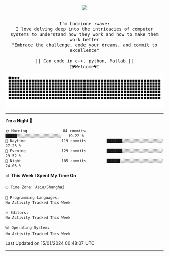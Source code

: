 <p align="center"><img src="https://i.imgur.com/A6bWGFl.gif"/></p>

<p align="center">
  <br />
  <samp>
    I'm Loomione :wave:
    <br />
    I love delving deep into the intricacies of computer systems to understand how they work and how to make them work better
    <br />
    "Embrace the challenge, code your dreams, and commit to excellence"
    <br>
                  <br> || Can code in c++, python, Matlab || <br>
                             🌼♥️Welcome♥️🥰
  </samp>
</p> 
<div align="center">
<picture>
  <source media="(prefers-color-scheme: dark)" srcset="https://raw.githubusercontent.com/Loomione/Loomione/output/github-contribution-grid-snake-dark.svg">
  <source media="(prefers-color-scheme: light)" srcset="https://raw.githubusercontent.com/Loomione/Loomione/output/github-contribution-grid-snake.svg">
  <img alt="github contribution grid snake animation" src="https://raw.githubusercontent.com/Loomione/Loomione/output/github-contribution-grid-snake.svg">
</picture>
</div>

-------

<!--START_SECTION:waka-->
**I'm a Night 🦉** 

```text
🌞 Morning                84 commits          █████░░░░░░░░░░░░░░░░░░░░   19.22 % 
🌆 Daytime                119 commits         ███████░░░░░░░░░░░░░░░░░░   27.23 % 
🌃 Evening                129 commits         ███████░░░░░░░░░░░░░░░░░░   29.52 % 
🌙 Night                  105 commits         ██████░░░░░░░░░░░░░░░░░░░   24.03 % 
```


📊 **This Week I Spent My Time On** 

```text
🕑︎ Time Zone: Asia/Shanghai

💬 Programming Languages: 
No Activity Tracked This Week

🔥 Editors: 
No Activity Tracked This Week

💻 Operating System: 
No Activity Tracked This Week
```


 Last Updated on 15/01/2024 00:48:07 UTC
<!--END_SECTION:waka-->
-------




